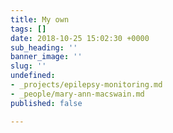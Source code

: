 ```yaml
---
title: My own
tags: []
date: 2018-10-25 15:02:30 +0000
sub_heading: ''
banner_image: ''
slug: ''
undefined:
- _projects/epilepsy-monitoring.md
- _people/mary-ann-macswain.md
published: false

---
```


